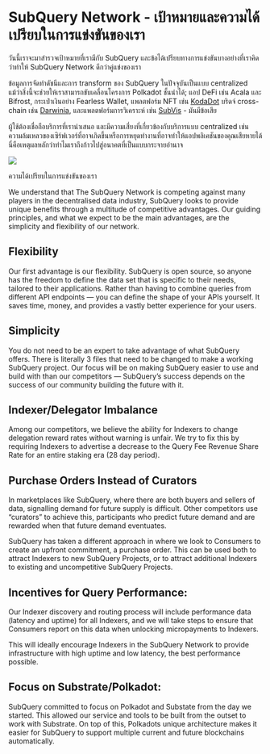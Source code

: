 # SubQuery Network - เป้าหมายและความได้เปรียบในการแข่งขันของเรา

วันนี้เราจะมาสำรวจเป้าหมายที่เรามีกับ SubQuery และข้อได้เปรียบทางการแข่งขันบางอย่างที่เราคิดว่าทำให้ SubQuery Network ดีกว่าคู่แข่งของเรา

ข้อมูลการจัดทำดัชนีและการ transform ของ SubQuery ในปัจจุบันเป็นแบบ centralized แม้ว่าสิ่งนี้จะช่วยให้เราสามารถขับเคลื่อนโครงการ Polkadot ชั้นนำได้; แอป DeFi เช่น Acala และ Bifrost, กระเป๋าเงินอย่าง Fearless Wallet, แพลตฟอร์ม NFT เช่น [KodaDot](https://kodadot.xyz/) บริดจ์ cross-chain เช่น [Darwinia](https://explorer.subquery.network/subquery/darwinia-network/darwinia), และแพลตฟอร์มการวิเคราะห์ เช่น [SubVis](https://subvis.io/) - มันมีข้อเสีย

ผู้ใช้ต้องเชื่อถือบริการที่เรานำเสนอ และมีความเสี่ยงที่เกี่ยวข้องกับบริการแบบ centralized เช่น ความล้มเหลวของเซิร์ฟเวอร์ที่อาจเกิดขึ้นหรือการหยุดทำงานที่อาจทำให้แอปพลิเคชันของคุณเสียหายได้ นี่คือเหตุผลหลักว่าทำไมเราถึงก้าวไปสู่อนาคตที่เป็นแบบกระจายอำนาจ

![](https://miro.medium.com/max/868/1*CPksnN9_jyMGQ0sSbiJvDQ.png)

ความได้เปรียบในการแข่งขันของเรา

We understand that The SubQuery Network is competing against many players in the decentralised data industry, SubQuery looks to provide unique benefits through a multitude of competitive advantages. Our guiding principles, and what we expect to be the main advantages, are the simplicity and flexibility of our network.

## Flexibility

Our first advantage is our flexibility. SubQuery is open source, so anyone has the freedom to define the data set that is specific to their needs, tailored to their applications. Rather than having to combine queries from different API endpoints — you can define the shape of your APIs yourself. It saves time, money, and provides a vastly better experience for your users.

## Simplicity

You do not need to be an expert to take advantage of what SubQuery offers. There is literally 3 files that need to be changed to make a working SubQuery project. Our focus will be on making SubQuery easier to use and build with than our competitors — SubQuery’s success depends on the success of our community building the future with it.

## Indexer/Delegator Imbalance

Among our competitors, we believe the ability for Indexers to change delegation reward rates without warning is unfair. We try to fix this by requiring Indexers to advertise a decrease to the Query Fee Revenue Share Rate for an entire staking era (28 day period).

## Purchase Orders Instead of Curators

In marketplaces like SubQuery, where there are both buyers and sellers of data, signalling demand for future supply is difficult. Other competitors use “curators” to achieve this, participants who predict future demand and are rewarded when that future demand eventuates.

SubQuery has taken a different approach in where we look to Consumers to create an upfront commitment, a purchase order. This can be used both to attract Indexers to new SubQuery Projects, or to attract additional Indexers to existing and uncompetitive SubQuery Projects.

## Incentives for Query Performance:

Our Indexer discovery and routing process will include performance data (latency and uptime) for all Indexers, and we will take steps to ensure that Consumers report on this data when unlocking micropayments to Indexers.

This will ideally encourage Indexers in the SubQuery Network to provide infrastructure with high uptime and low latency, the best performance possible.

## Focus on Substrate/Polkadot:

SubQuery committed to focus on Polkadot and Substate from the day we started. This allowed our service and tools to be built from the outset to work with Substrate. On top of this, Polkadots unique architecture makes it easier for SubQuery to support multiple current and future blockchains automatically.